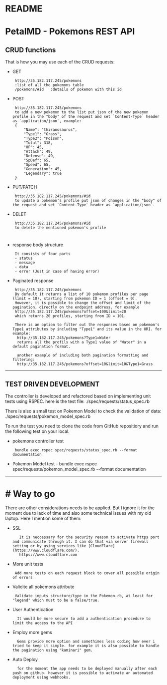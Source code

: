 # README
 
 
# PetalMD - Pokemons REST API
 
 
## CRUD functions
  
That is how you may use each of the CRUD requests:
* GET
      
       http://35.182.117.245/pokemons
       :list of all the pokemons table
       /pokemons/#id   :details of pokemon with this id
 
* POST

       http://35.182.117.245/pokemons
       to add a new pokemon to the list put json of the new pokemon profile in the "body" of the request and set `Content-Type` header as `application/json`, example:
       {       
           "Name": "thiranosaurus",
           "Type1": "Grass",
           "Type2": "Poison",
           "Total": 318,
           "HP": 45,
           "Attack": 49,
           "Defense": 49,
           "SpDef": 65,
           "Speed": 65,
           "Generation": 45,
           "Legendary": true
       }
* PUT/PATCH       
 
       http://35.182.117.245/pokemons/#id
       to update a pokemon's profile put json of changes in the "body" of the request and set `Content-Type` header as `application/json`.
* DELET
      
       http://35.182.117.245/pokemons/#id
       to delete the mentioned pokemon's profile
#
* response body structure
       
       It consists of four parts
       - status
       - message
       - data
       - error (Just in case of having error)

* Paginated response
      
       http://35.182.117.245/pokemons
       By default it returns a list of 10 pokemon profiles per page (limit = 10), starting from pokemon ID = 1 (offset = 0).
       However, it is possible to change the offset and limit of the pagination, directly on the endpoint address. for example
       http://35.182.117.245/pokemons?offset=100&limit=20 
       which returns 20 profiles, starting from ID = 101.
      
       There is an option to filter out the responses based on pokemon's Type1 attributes by including "Type1" and its value in the URI. for example:
        http://35.182.117.245/pokemons?Type1=Water
        returns all the profils with a Type1 value of "Water" in a default pagination format.
 
        another example of including both pagination formatting and filtering:
        http://35.182.117.245/pokemons?offset=10&limit=10&Type1=Grass


----------------
## TEST DRIVEN DEVELOPMENT
The controller is developed and refactored based on implementing unit tests using RSPEC.
here is the test file:
./spec/requests/status_spec.rb
 
There is also a small test on Pokemon Model to check the validation of data:
./spec/requests/pokemon_model_spec.rb

 To run the test you need to clone the code from GitHub repositiory and run the following test on your local.
 - pokemons controller test

        bundle exec rspec spec/requests/status_spec.rb --format documentation
- Pokemon Model test
        - bundle exec rspec spec/requests/pokemon_model_spec.rb --format documentation

------------------
 
# # Way to go
There are other considerations needs to be applied. But I ignore it for the moment due to lack of time and also some technical issues with my old laptop. Here I mention some of them:
- SSL 

         It is neccessary for the security reason to activate https port and communicate through it. I can do that via server firewall setting or by using services like [CloudFlare](https://www.cloudflare.com/).
         https://www.cloudflare.com 
         
- More unit tests

       Add more tests on each request block to cover all possible origin of errors

- Validite all pokemons attribute

       Validate inputs structure/type in the Pokemon.rb, at least for "legend" which must to be a false/true.

- User Authentication
        
        It would be more secure to add a authentication procedure to limit the access to the API

- Employ more gems

        Gems provide more option and somethimes less coding how ever i tried to keep it simple. for example it is also possible to handle the pagination using "kaminari" gem.

- Auto Deploy

        for the moment the app needs to be deployed manually after each push on github. however it is possible to activate an automated deployment using webhooks.
